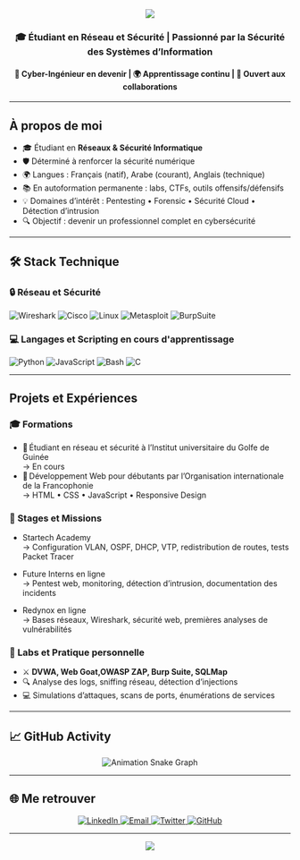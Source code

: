 <!-- HEADER -->
<div align="center">
  <img src="https://capsule-render.vercel.app/api?type=waving&color=0:4facfe,100:00f2fe&height=180&section=header&text=Issa%20Hassan%20Youssouf&fontSize=40&fontColor=ffffff&animation=fadeIn&fontAlignY=35"/>
</div>

<h3 align="center">🎓 Étudiant en Réseau et Sécurité | Passionné par la Sécurité des Systèmes d’Information</h3>
<h4 align="center">🚀 Cyber-Ingénieur en devenir | 🌍 Apprentissage continu | 🤝 Ouvert aux collaborations</h4>

---

## À propos de moi

- 🎓 Étudiant en **Réseaux & Sécurité Informatique**  
- 🛡️ Déterminé à renforcer la sécurité numérique  
- 🌍 Langues : Français (natif), Arabe (courant), Anglais (technique)  
- 📚 En autoformation permanente : labs, CTFs, outils offensifs/défensifs  
- 💡 Domaines d’intérêt : Pentesting • Forensic • Sécurité Cloud • Détection d’intrusion  
- 🔍 Objectif : devenir un professionnel complet en cybersécurité  

---

## 🛠️ Stack Technique

### 🔒 Réseau et Sécurité
![Wireshark](https://img.shields.io/badge/Wireshark-1679A7?style=flat&logo=wireshark&logoColor=white)
![Cisco](https://img.shields.io/badge/Cisco-1BA0D7?style=flat&logo=cisco&logoColor=white)
![Linux](https://img.shields.io/badge/Linux-FCC624?style=flat&logo=linux&logoColor=black)
![Metasploit](https://img.shields.io/badge/Metasploit-2E86C1?style=flat&logo=metasploit&logoColor=white)
![BurpSuite](https://img.shields.io/badge/BurpSuite-FF6633?style=flat&logo=burp-suite&logoColor=white)

### 💻 Langages et Scripting en cours d'apprentissage
![Python](https://img.shields.io/badge/Python-3776AB?style=flat&logo=python&logoColor=white)
![JavaScript](https://img.shields.io/badge/JavaScript-F7DF1E?style=flat&logo=javascript&logoColor=black)
![Bash](https://img.shields.io/badge/Bash-121011?style=flat&logo=gnubash&logoColor=white)
![C](https://img.shields.io/badge/C-00599C?style=flat&logo=c&logoColor=white)

---

## Projets et Expériences

### 🎓 Formations
- 📘 Étudiant en réseau et sécurité à l’Institut universitaire du Golfe de Guinée  
  → En cours
- 📘 Développement Web pour débutants par l’Organisation internationale de la Francophonie  
  → HTML • CSS • JavaScript • Responsive Design

### 🏢 Stages et Missions
- Startech Academy  
  → Configuration VLAN, OSPF, DHCP, VTP, redistribution de routes, tests Packet Tracer

- Future Interns en ligne  
  → Pentest web, monitoring, détection d’intrusion, documentation des incidents

- Redynox en ligne  
  → Bases réseaux, Wireshark, sécurité web, premières analyses de vulnérabilités

### 🧬 Labs et Pratique personnelle  
- ⚔️ **DVWA, Web Goat,OWASP ZAP, Burp Suite, SQLMap**  
- 🔍 Analyse des logs, sniffing réseau, détection d’injections  
- 💻 Simulations d’attaques, scans de ports, énumérations de services

---

## 📈 GitHub Activity

<div align="center">
  <img src="https://issahassanyoussouf.github.io/IssaHassanYoussouf/github-contribution-grid-snake.svg" alt="Animation Snake Graph" />
</div>

---

## 🌐 Me retrouver

<div align="center">
  <a href="https://linkedin.com/in/issahassanyoussouf" target="_blank">
    <img src="https://img.shields.io/badge/LinkedIn-0A66C2?style=for-the-badge&logo=linkedin&logoColor=white" alt="LinkedIn" />
  </a>
  <a href="mailto:issahasyouf68@yahoo.com" target="_blank">
    <img src="https://img.shields.io/badge/YahooMail-6001D2?style=for-the-badge&logo=yahoo&logoColor=white" alt="Email" />
  </a>
  <a href="https://twitter.com/IssaHassanYouf" target="_blank">
    <img src="https://img.shields.io/badge/X-000000?style=for-the-badge&logo=twitter&logoColor=white" alt="Twitter" />
  </a>
  <a href="https://github.com/issahassanyoussouf" target="_blank">
    <img src="https://img.shields.io/badge/GitHub-171515?style=for-the-badge&logo=github&logoColor=white" alt="GitHub" />
  </a>
</div>

---

<div align="center">
  <img src="https://capsule-render.vercel.app/api?type=waving&color=0:00f2fe,100:4facfe&height=120&section=footer"/>
</div>

